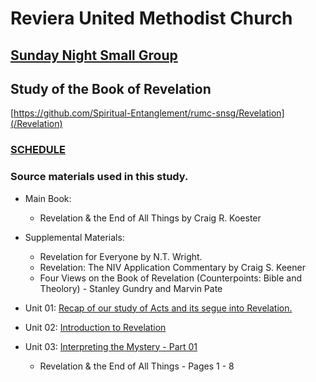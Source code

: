 # Reviera United Methodist Church
## [Sunday Night Small Group](https://github.com/Spiritual-Entanglement/rumc-snsg/)

## Study of the Book of Revelation
[https://github.com/Spiritual-Entanglement/rumc-snsg/Revelation](/Revelation)

### [SCHEDULE](/00-Schedule.md)

### Source materials used in this study.

- Main Book:
  - Revelation & the End of All Things by Craig R. Koester
- Supplemental Materials:
  - Revelation for Everyone by N.T. Wright.
  - Revelation: The NIV Application Commentary by Craig S. Keener
  - Four Views on the Book of Revelation (Counterpoints: Bible and Theolory) - Stanley Gundry and Marvin Pate

- Unit 01: [Recap of our study of Acts and its segue into Revelation.](/Revelation/01-ActsRecap-Seque2Revelation.md)
- Unit 02: [Introduction to Revelation](/Revelation/02-Rev-Introduction.md)
- Unit 03: [Interpreting the Mystery - Part 01](/Revelation/02-InterpretingTheMystery-Part01.md)
  - Revelation & the End of All Things - Pages 1 - 8
